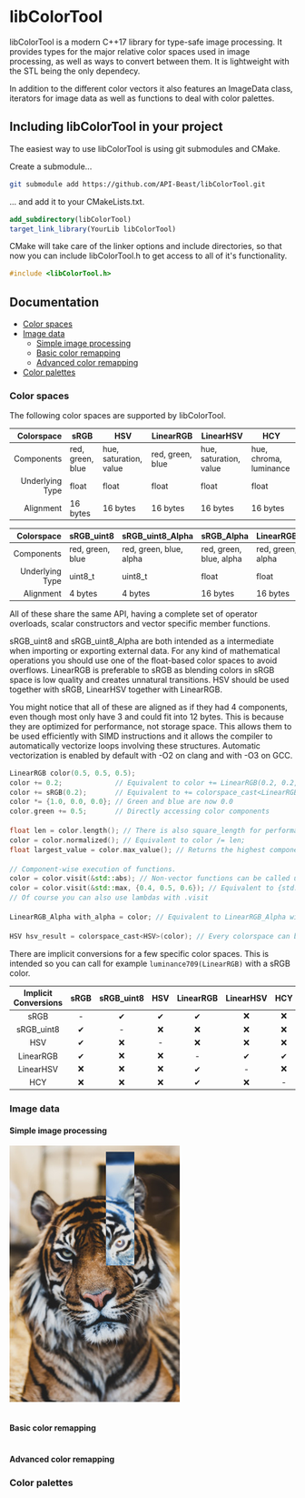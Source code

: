 # libColorTool

libColorTool is a modern C++17 library for type-safe image processing. It provides types for the major relative color spaces used in image processing, as well as ways to convert between them. It is lightweight with the STL being the only dependecy.

In addition to the different color vectors it also features an ImageData class, iterators for image data as well as functions to deal with color palettes.

## Including libColorTool in your project

The easiest way to use libColorTool is using git submodules and CMake.

Create a submodule...
```bash
git submodule add https://github.com/API-Beast/libColorTool.git
```

... and add it to your CMakeLists.txt.
```cmake
add_subdirectory(libColorTool)
target_link_library(YourLib libColorTool)
```

CMake will take care of the linker options and include directories, so that now you can include libColorTool.h to get access to all of it's functionality.
```cpp
#include <libColorTool.h>
```

## Documentation

- [Color spaces](#color-spaces)
- [Image data](#image-data)
  * [Simple image processing](#simple-image-processing)
  * [Basic color remapping](#basic-color-remapping)
  * [Advanced color remapping](#advanced-color-remapping)
- [Color palettes](#color-palettes)

### Color spaces

The following color spaces are supported by libColorTool.

|      Colorspace | sRGB             | HSV                    | LinearRGB        | LinearHSV              | HCY                    |
|----------------:|------------------|------------------------|------------------|------------------------|------------------------|
|      Components | red, green, blue | hue, saturation, value | red, green, blue | hue, saturation, value | hue, chroma, luminance |
| Underlying Type | float            | float                  | float            | float                  | float                  |
|       Alignment | 16 bytes         | 16 bytes               | 16 bytes         | 16 bytes               | 16 bytes               |

|      Colorspace | sRGB_uint8       | sRGB_uint8_Alpha        | sRGB_Alpha              | LinearRGB_Alpha         |
|----------------:|------------------|-------------------------|-------------------------|-------------------------|
|      Components | red, green, blue | red, green, blue, alpha | red, green, blue, alpha | red, green, blue, alpha |
| Underlying Type | uint8_t          | uint8_t                 | float                   | float                   |
|       Alignment | 4 bytes          | 4 bytes                 | 16 bytes                | 16 bytes                |

All of these share the same API, having a complete set of operator overloads, scalar constructors and vector specific member functions.

sRGB_uint8 and sRGB_uint8_Alpha are both intended as a intermediate when importing or exporting external data. For any kind of mathematical operations you should use one of the float-based color spaces to avoid overflows. LinearRGB is preferable to sRGB as blending colors in sRGB space is low quality and creates unnatural transitions. HSV should be used together with sRGB, LinearHSV together with LinearRGB.

You might notice that all of these are aligned as if they had 4 components, even though most only have 3 and could fit into 12 bytes. This is because they are optimized for performance, not storage space. This allows them to be used efficiently with SIMD instructions and it allows the compiler to automatically vectorize loops involving these structures. Automatic vectorization is enabled by default with -O2 on clang and with -O3 on GCC.

```cpp
LinearRGB color(0.5, 0.5, 0.5);
color += 0.2;             // Equivalent to color += LinearRGB(0.2, 0.2, 0.2);
color += sRGB(0.2);       // Equivalent to += colorspace_cast<LinearRGB>(sRGB(0.2, 0.2, 0.2));
color *= {1.0, 0.0, 0.0}; // Green and blue are now 0.0
color.green += 0.5;       // Directly accessing color components

float len = color.length(); // There is also square_length for performance sensitive code
color = color.normalized(); // Equivalent to color /= len;
float largest_value = color.max_value(); // Returns the highest component of the three, there is also color.min_value()

// Component-wise execution of functions.
color = color.visit(&std::abs); // Non-vector functions can be called using "visit", it will be applied to each element individually
color = color.visit(&std::max, {0.4, 0.5, 0.6}); // Equivalent to {std::max(color.red, 0.4), std::max(color.green, 0.5), std::max(color.blue, 0.6)}
// Of course you can also use lambdas with .visit

LinearRGB_Alpha with_alpha = color; // Equivalent to LinearRGB_Alpha with_alpha(color, 1.0);

HSV hsv_result = colorspace_cast<HSV>(color); // Every colorspace can be converted to every other colorspace via colorspace_cast
```

There are implicit conversions for a few specific color spaces. This is intended so you can call for example `luminance709(LinearRGB)` with a sRGB color.

| Implicit Conversions | sRGB | sRGB_uint8 | HSV | LinearRGB | LinearHSV | HCY |
|:--------------------:|:----:|:----------:|:---:|:---------:|:---------:|:---:|
|         sRGB         |   -  |      ✔     |  ✔  |     ✔     |     ❌     |  ❌  |
|      sRGB_uint8      |   ✔  |      -     |  ❌  |     ❌     |     ❌     |  ❌  |
|          HSV         |   ✔  |      ❌     |  -  |     ❌     |     ❌     |  ❌  |
|       LinearRGB      |   ✔  |      ❌     |  ❌  |     -     |     ✔     |  ✔  |
|       LinearHSV      |   ❌  |      ❌     |  ❌  |     ✔     |     -     |  ❌  |
|          HCY         |   ❌  |      ❌     |  ❌  |     ✔     |     ❌     |  -  |

### Image data

#### Simple image processing

![Result of running invert_colors example](docs/invert_colors.jpg)
```cpp
```

#### Basic color remapping

```cpp
```

#### Advanced color remapping

### Color palettes

